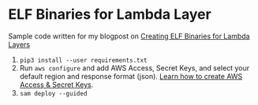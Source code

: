 # ELF Binaries for Lambda Layer

Sample code written for my blogpost on [Creating ELF Binaries for Lambda Layers](https://arionmiles.me/posts/lambda)

1. `pip3 install --user requirements.txt`
2. Run `aws configure` and add AWS Access, Secret Keys, and select your default region and response format (json).
    [Learn how to create AWS Access & Secret Keys](https://docs.aws.amazon.com/IAM/latest/UserGuide/getting-started_create-admin-group.html).
3. `sam deploy --guided`